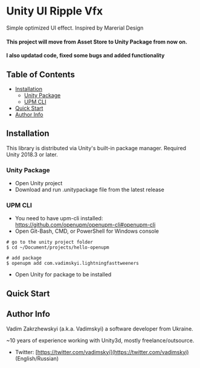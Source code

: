 # Unity UI Ripple Vfx
Simple optimized UI effect. Inspired by Marerial Design

#### This project will move from Asset Store to Unity Package from now on.
#### I also updatad code, fixed some bugs and added functionality
## Table of Contents

- [Installation](#installation)
    - [Unity Package](#unity-package)
    - [UPM CLI](#upm-cli)
- [Quick Start](#quick-start)
- [Author Info](#author-info)

## Installation

This library is distributed via Unity's built-in package manager. Required Unity 2018.3 or later.

### Unity Package
- Open Unity project
- Download and run .unitypackage file from the latest release

### UPM CLI
- You need to have upm-cli installed: https://github.com/openupm/openupm-cli#openupm-cli
- Open Git-Bash, CMD, or PowerShell for Windows console
```console
# go to the unity project folder
$ cd ~/Document/projects/hello-openupm

# add package
$ openupm add com.vadimskyi.lightningfasttweeners
```
- Open Unity for package to be installed

## Quick Start

## Author Info

Vadim Zakrzhewskyi (a.k.a. Vadimskyi) a software developer from Ukraine.

~10 years of experience working with Unity3d, mostly freelance/outsource.

* Twitter: [https://twitter.com/vadimskyi](https://twitter.com/vadimskyi) (English/Russian)
